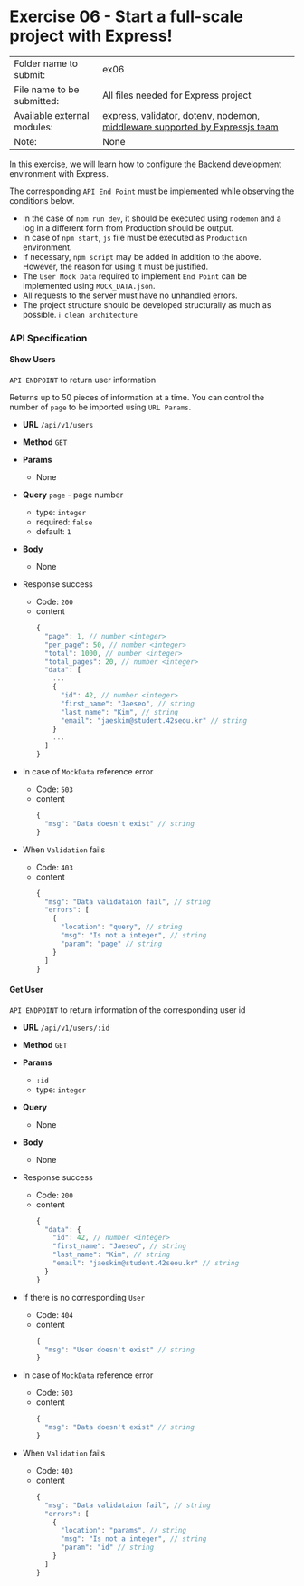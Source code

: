 # Exercise 06 - Start a full-scale project with Express!

|                      |                                         |
| :--------------------| --------------------------------------- |
| Folder name to submit: | ex06 |
| File name to be submitted: | All files needed for Express project |
| Available external modules: | express, validator, dotenv, nodemon, [middleware supported by Expressjs team](http://expressjs.com/en/resources/middleware.html) |
| Note: | None |


In this exercise, we will learn how to configure the Backend development environment with Express.

The corresponding `API End Point` must be implemented while observing the conditions below.

- In the case of `npm run dev`, it should be executed using `nodemon` and a log in a different form from Production should be output.
- In case of `npm start`, `js` file must be executed as `Production` environment.
- If necessary, `npm script` may be added in addition to the above. However, the reason for using it must be justified.
- The `User Mock Data` required to implement `End Point` can be implemented using `MOCK_DATA.json`.
- All requests to the server must have no unhandled errors.
- The project structure should be developed structurally as much as possible. `ℹ️ clean architecture`

### API Specification

#### Show Users

`API ENDPOINT` to return user information

Returns up to 50 pieces of information at a time. You can control the number of `page` to be imported using `URL Params`.

- **URL**
  `/api/v1/users`
- **Method**
  `GET`
- **Params**
  - None
- **Query**
  `page` - page number
  - type: `integer`
  - required: `false`
  - default: `1`
- **Body**
  - None
- Response success
  - Code: `200`
  - content
    ```js
    {
      "page": 1, // number <integer>
      "per_page": 50, // number <integer>
      "total": 1000, // number <integer>
      "total_pages": 20, // number <integer>
      "data": [
        ...
        {
          "id": 42, // number <integer>
          "first_name": "Jaeseo", // string
          "last_name": "Kim", // string
          "email": "jaeskim@student.42seou.kr" // string
        }
        ...
      ]
    }
    ```

- In case of `MockData` reference error
  - Code: `503`
  - content
    ```js
    {
      "msg": "Data doesn't exist" // string
    }
    ```
- When `Validation` fails
  - Code: `403`
  - content
    ```js
    {
      "msg": "Data validataion fail", // string
      "errors": [
        {
          "location": "query", // string
          "msg": "Is not a integer", // string
          "param": "page" // string
        }
      ]
    }
    ```

#### Get User

`API ENDPOINT` to return information of the corresponding user id

- **URL**
  `/api/v1/users/:id`
- **Method**
  `GET`
- **Params**
  - `:id`
  - type: `integer`
- **Query**
  - None
- **Body**
  - None
- Response success
  - Code: `200`
  - content
    ```js
    {
      "data": {
        "id": 42, // number <integer>
        "first_name": "Jaeseo", // string
        "last_name": "Kim", // string
        "email": "jaeskim@student.42seou.kr" // string
      }
    }
    ```

- If there is no corresponding `User`
  - Code: `404`
  - content
    ```js
    {
      "msg": "User doesn't exist" // string
    }
    ```
- In case of `MockData` reference error
  - Code: `503`
  - content
    ```js
    {
      "msg": "Data doesn't exist" // string
    }
    ```
- When `Validation` fails
  - Code: `403`
  - content
    ```js
    {
      "msg": "Data validataion fail", // string
      "errors": [
        {
          "location": "params", // string
          "msg": "Is not a integer", // string
          "param": "id" // string
        }
      ]
    }
    ```